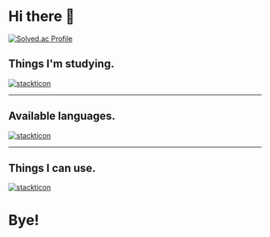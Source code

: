 # Hi there 👋

[![Solved.ac Profile](http://mazassumnida.wtf/api/v2/generate_badge?boj=cba1541)](https://solved.ac/cba1541)

## Things I'm studying.
[![stackticon](https://firebasestorage.googleapis.com/v0/b/stackticon-81399.appspot.com/o/images%2F1676987149936?alt=media&token=39a4d308-c7a6-4798-9bce-31b1809b252b)](https://github.com/msdio/stackticon)
<hr>

## Available languages.
[![stackticon](https://firebasestorage.googleapis.com/v0/b/stackticon-81399.appspot.com/o/images%2F1676987289808?alt=media&token=46e733f4-a001-4f8e-8b85-7055874c4da5)](https://github.com/msdio/stackticon)
<hr>

## Things I can use.
[![stackticon](https://firebasestorage.googleapis.com/v0/b/stackticon-81399.appspot.com/o/images%2F1676987438537?alt=media&token=3b8bfc25-631e-4baf-84e8-79bc210728c9)](https://github.com/msdio/stackticon) 

<!--
**preferchoi/preferchoi** is a ✨ _special_ ✨ repository because its `README.md` (this file) appears on your GitHub profile.

Here are some ideas to get you started:

- 🔭 I’m currently working on ...
- 🌱 I’m currently learning ...
- 👯 I’m looking to collaborate on ...
- 🤔 I’m looking for help with ...
- 💬 Ask me about ...
- 📫 How to reach me: ...
- 😄 Pronouns: ...
- ⚡ Fun fact: ...
-->


# Bye!
